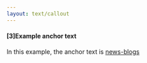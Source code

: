 ```yaml
---
layout: text/callout
---
```

#### [3]Example anchor text

In this example, the anchor text is [news-blogs](https://beta.dta.gov.au/news-blogs)

